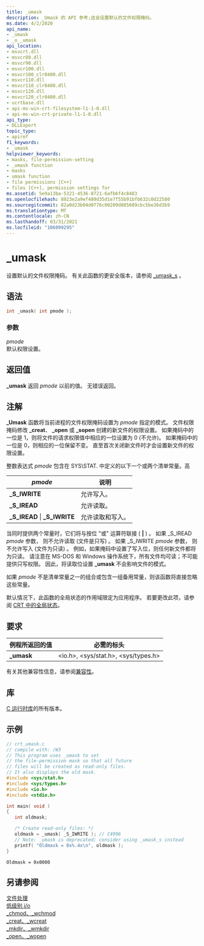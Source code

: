```yaml
---
title: _umask
description: _Umask 的 API 参考;这会设置默认的文件权限掩码。
ms.date: 4/2/2020
api_name:
- _umask
- _o__umask
api_location:
- msvcrt.dll
- msvcr80.dll
- msvcr90.dll
- msvcr100.dll
- msvcr100_clr0400.dll
- msvcr110.dll
- msvcr110_clr0400.dll
- msvcr120.dll
- msvcr120_clr0400.dll
- ucrtbase.dll
- api-ms-win-crt-filesystem-l1-1-0.dll
- api-ms-win-crt-private-l1-1-0.dll
api_type:
- DLLExport
topic_type:
- apiref
f1_keywords:
- _umask
helpviewer_keywords:
- masks, file-permission-setting
- _umask function
- masks
- umask function
- file permissions [C++]
- files [C++], permission settings for
ms.assetid: 5e9a13ba-5321-4536-8721-6afb6f4c8483
ms.openlocfilehash: 8923e2a9ef489d35d1e7f55b91bfb632c0d22580
ms.sourcegitcommit: 82a0d23b04d0776c00209d885689cbc5be36d3b9
ms.translationtype: MT
ms.contentlocale: zh-CN
ms.lasthandoff: 03/31/2021
ms.locfileid: "106099295"
---
```

# <a name="_umask"></a>_umask

设置默认的文件权限掩码。 有关此函数的更安全版本，请参阅 [_umask_s](umask-s.md) 。

## <a name="syntax"></a>语法

```C
int _umask( int pmode );
```

### <a name="parameters"></a>参数

*pmode*<br/>
默认权限设置。

## <a name="return-value"></a>返回值

**_umask** 返回 *pmode* 以前的值。 无错误返回。

## <a name="remarks"></a>注解

**_Umask** 函数将当前进程的文件权限掩码设置为 *pmode* 指定的模式。 文件权限掩码修改 **_creat**、 **_open** 或 **_sopen** 创建的新文件的权限设置。 如果掩码中的一位是 1，则将文件的请求权限值中相应的一位设置为 0 (不允许)。 如果掩码中的一位是 0，则相应的一位保留不变。 直至首次关闭新文件时才会设置新文件的权限设置。

整数表达式 *pmode* 包含在 SYS\STAT. 中定义的以下一个或两个清单常量。高

|*pmode*|说明|
|-|-|
| **_S_IWRITE** | 允许写入。 |
| **_S_IREAD** | 允许读取。 |
| **_S_IREAD** &#124; **_S_IWRITE** | 允许读取和写入。 |

当同时提供两个常量时，它们将与按位 "或" 运算符联接 ( **&#124;** ) 。 如果 _S_IREAD *pmode* 参数， 则不允许读取 (文件是只写) 。 如果 _S_IWRITE *pmode* 参数， 则不允许写入 (文件为只读) 。 例如，如果掩码中设置了写入位，则任何新文件都将为只读。 请注意在 MS-DOS 和 Windows 操作系统下，所有文件均可读；不可能提供只写权限。 因此，将读取位设置 **_umask** 不会影响文件的模式。

如果 *pmode* 不是清单常量之一的组合或包含一组备用常量，则该函数将直接忽略这些常量。

默认情况下，此函数的全局状态的作用域限定为应用程序。 若要更改此项，请参阅 [CRT 中的全局状态](../global-state.md)。

## <a name="requirements"></a>要求

|例程所返回的值|必需的标头|
|-------------|---------------------|
|**_umask**|\<io.h>, \<sys/stat.h>, \<sys/types.h>|

有关其他兼容性信息，请参阅[兼容性](../../c-runtime-library/compatibility.md)。

## <a name="libraries"></a>库

[C 运行时库](../../c-runtime-library/crt-library-features.md)的所有版本。

## <a name="example"></a>示例

```C
// crt_umask.c
// compile with: /W3
// This program uses _umask to set
// the file-permission mask so that all future
// files will be created as read-only files.
// It also displays the old mask.
#include <sys/stat.h>
#include <sys/types.h>
#include <io.h>
#include <stdio.h>

int main( void )
{
   int oldmask;

   /* Create read-only files: */
   oldmask = _umask( _S_IWRITE ); // C4996
   // Note: _umask is deprecated; consider using _umask_s instead
   printf( "Oldmask = 0x%.4x\n", oldmask );
}
```

```Output
Oldmask = 0x0000
```

## <a name="see-also"></a>另请参阅

[文件处理](../../c-runtime-library/file-handling.md)<br/>
[低级别 i/o](../../c-runtime-library/low-level-i-o.md)<br/>
[_chmod、_wchmod](chmod-wchmod.md)<br/>
[_creat、_wcreat](creat-wcreat.md)<br/>
[_mkdir、_wmkdir](mkdir-wmkdir.md)<br/>
[_open、_wopen](open-wopen.md)<br/>
